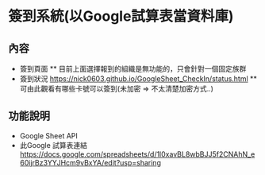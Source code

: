 # 簽到系統(以Google試算表當資料庫)
## 內容
* 簽到頁面
** 目前上面選擇報到的組織是無功能的，只會針對一個固定族群   
* 簽到狀況 https://nick0603.github.io/GoogleSheet_CheckIn/status.html
** 可由此觀看有哪些卡號可以簽到(未加密 => 不太清楚加密方式..)
## 功能說明
* Google Sheet API
* 此Google 試算表連結 https://docs.google.com/spreadsheets/d/1l0xavBL8wbBJJ5f2CNAhN_e60ijrBz3YYJHcm9vBxYA/edit?usp=sharing

